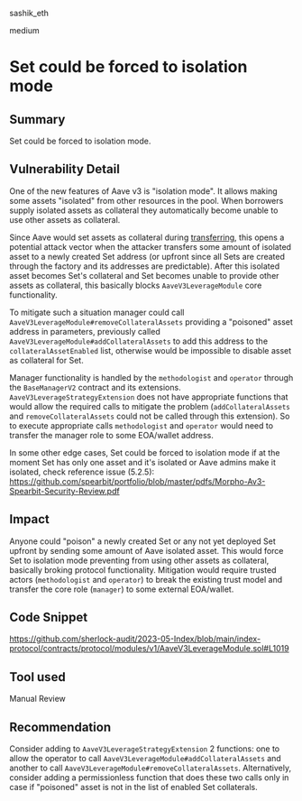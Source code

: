 sashik_eth

medium

# Set could be forced to isolation mode

## Summary

Set could be forced to isolation mode.

## Vulnerability Detail

One of the new features of Aave v3 is "isolation mode". It allows making some assets "isolated" from other resources in the pool. When borrowers supply isolated assets as collateral they automatically become unable to use other assets as collateral.

Since Aave would set assets as collateral during [transferring](https://github.com/aave/aave-v3-core/blob/v1.17.2/contracts/protocol/libraries/logic/SupplyLogic.sol#L222), this opens a potential attack vector when the attacker transfers some amount of isolated asset to a newly created Set address (or upfront since all Sets are created through the factory and its addresses are predictable). After this isolated asset becomes Set's collateral and Set becomes unable to provide other assets as collateral, this basically blocks `AaveV3LeverageModule` core functionality.

To mitigate such a situation manager could call `AaveV3LeverageModule#removeCollateralAssets` providing a "poisoned" asset address in parameters, previously called `AaveV3LeverageModule#addCollateralAssets` to add this address to the `collateralAssetEnabled` list, otherwise would be impossible to disable asset as collateral for Set.

Manager functionality is handled by the `methodologist` and `operator` through the `BaseManagerV2` contract and its extensions. `AaveV3LeverageStrategyExtension` does not have appropriate functions that would allow the required calls to mitigate the problem (`addCollateralAssets` and `removeCollateralAssets` could not be called through this extension). So to execute appropriate calls `methodologist` and `operator` would need to transfer the manager role to some EOA/wallet address. 

In some other edge cases, Set could be forced to isolation mode if at the moment Set has only one asset and it's isolated or Aave admins make it isolated, check reference issue (5.2.5):
https://github.com/spearbit/portfolio/blob/master/pdfs/Morpho-Av3-Spearbit-Security-Review.pdf

## Impact

Anyone could "poison" a newly created Set or any not yet deployed Set upfront by sending some amount of Aave isolated asset. This would force Set to isolation mode preventing from using other assets as collateral, basically broking protocol functionality. Mitigation would require trusted actors (`methodologist` and `operator`) to break the existing trust model and transfer the core role (`manager`) to some external EOA/wallet.

## Code Snippet

https://github.com/sherlock-audit/2023-05-Index/blob/main/index-protocol/contracts/protocol/modules/v1/AaveV3LeverageModule.sol#L1019

## Tool used

Manual Review

## Recommendation

Consider adding to `AaveV3LeverageStrategyExtension` 2 functions: one to allow the operator to call `AaveV3LeverageModule#addCollateralAssets` and another to call `AaveV3LeverageModule#removeCollateralAssets`. Alternatively, consider adding a permissionless function that does these two calls only in case if "poisoned" asset is not in the list of enabled Set collaterals.
